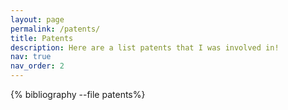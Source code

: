```yaml
---
layout: page
permalink: /patents/
title: Patents
description: Here are a list patents that I was involved in! 
nav: true
nav_order: 2
---
```


<!-- _pages/patents.md -->
<div class="patents">

{% bibliography --file patents%}

</div>
